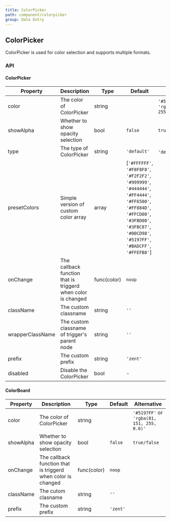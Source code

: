 ```yaml
---
title: ColorPicker
path: component/colorpicker
group: Data Entry
---
```


## ColorPicker

ColorPicker is used for color selection and supports multiple formats.

### API

#### ColorPicker

| Property     |  Description  | Type     | Default  | Alternative |
| ------------- | ------------------- | ------------------- | ----------- | --------- |
| color | The color of ColorPicker | string |  |   `'#5197FF'` or `'rgba(81, 151, 255, 0.6)'`  |
| showAlpha     | Whether to show opacity selection | bool | `false`  |   `true/false` |
| type | The type of ColorPicker | string  | `'default'`   |   `'default'`、`'simple'`      |
| presetColors  | Simple version of custom color array  | array | [`'#FFFFFF'`, `'#F8F8F8'`, `'#F2F2F2'`, `'#999999'`, `'#444444'`, `'#FF4444'`, `'#FF6500'`, `'#FF884D'`, `'#FFCD00'`, `'#3FBD00'`, `'#3FBC87'`, `'#00CD98'`, `'#5197FF'`, `'#BADCFF'`, `'#FFEFB8'`] |         |
| onChange      | The callback function that is triggerd when color is changed | func(color) | `noop`   |  |
| className     | The custom classname   | string  | `''`     |         |
| wrapperClassName | The  custom classname of trigger's parent node | string | `''` |  |
| prefix        | The custom prefix  | string              | `'zent'` |         |
| disabled        | Disable the ColorPicker       | bool                | -       |         |

#### ColorBoard

| Property     |  Description  | Type     | Default  | Alternative |
| ------------- | ------------------- | ------------------- | ----------- | --------- |
| color         | The color of ColorPicker     | string              |          |   `'#5197FF'` or `'rgba(81, 151, 255, 0.6)'`  |
| showAlpha     | Whether to show opacity selection    | bool                | `false`  |   `true/false`     |
| onChange      | The callback function that is triggerd when color is changed    | func(color)         | `noop`   |         |
| className     | The cutom clasname      | string              | `''`     |         |
| prefix        | The custom prefix      | string              | `'zent'` |         |
